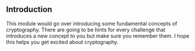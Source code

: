 ## Introduction

This module would go over introducing some fundamental concepts of cryptography. There are going to be hints for every challenge that introduces a new concept to you but make sure you remember them. I hope this helps you get excited about cryptography.